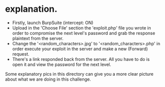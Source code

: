 # explanation.

- Firstly, launch BurpSuite (intercept: ON)
- Upload in the 'Choose File' section the 'exploit.php' file you wrote in order to compromise the next level's password and 
  grab the response plaintext from the server.
- Change the '<random_characters>.jpg' to '<random_characters>.php' in order execute your exploit in the server and make a new (Forward) request.
- There's a link responded back from the server. All you have to do is open it and view the password for the next level.

Some explanatory pics in this directory can give you a more clear picture about what we are doing in this challenge.
